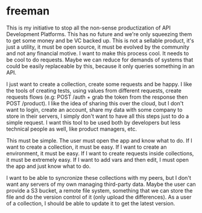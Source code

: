 # freeman


This is my initiative to stop all the non-sense productization of API Development Platforms. This has no future and we're only squeezing them to get some money and be VC backed up. This is not a sellable product, it's just a utility, it must be open source, it must be evolved by the community and not any financial motive. I want to make this process cool. It needs to be cool to do requests. Maybe we can reduce for demands of systems that could be easily replaceable by this, because it only queries something in an API. 

I just want to create a collection, create some requests and be happy.
I like the tools of creating tests, using values from different requests, create requests flows (e.g: POST /auth + grab the token from the response then POST /product).
I like the idea of sharing this over the cloud, but I don't want to login, create an account, share my data with some company to store in their servers, 
I simply don't want to have all this steps just to do a simple request. I want this tool to be used both by developers but less technical people as well, like product managers, etc.

This must be simple. The user must open the app and know what to do. If I want to create a collection, it must be easy. If I want to create an environment, it must be easy. 
If I want to create requests inside collections, it must be extremely easy. If I want to add vars and then edit, I must open the app and just know what to do. 

I want to be able to syncronize these collections with my peers, but I don't want any servers of my own managing third-party data. Maybe the user can provide a S3 bucket, a remote file system,
something that we can store the file and do the version control of it (only upload the differences). As a user of a collection, I should be able to update it to get the latest version. 


